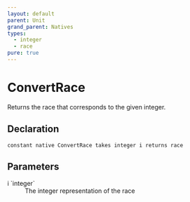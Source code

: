 ```yaml
---
layout: default
parent: Unit
grand_parent: Natives
types:
  - integer
  - race
pure: true
---
```


# ConvertRace
Returns the race that corresponds to the given integer.

## Declaration

```
constant native ConvertRace takes integer i returns race
```

## Parameters
<dl>
  <dt>i `integer`</dt>
  <dd>The integer representation of the race</dd>
</dl>